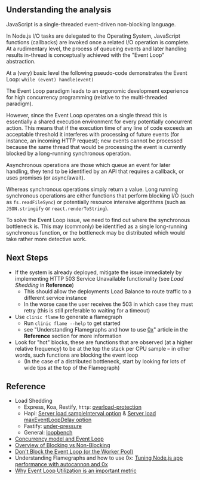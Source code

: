 ## Understanding the analysis

JavaScript is a single-threaded event-driven non-blocking language.

In Node.js I/O tasks are delegated to the Operating System, JavaScript functions (callbacks)
are invoked once a related I/O operation is complete. At a rudimentary level, the process of
queueing events and later handling results in-thread is conceptually achieved with the
"Event Loop" abstraction.

At a (very) basic level the following pseudo-code demonstrates the Event Loop:
`while (event) handle(event)`

The Event Loop paradigm leads to an ergonomic development experience for high concurrency programming
(relative to the multi-threaded paradigm).

However, since the Event Loop operates on a single thread this is essentially a shared
execution environment for every potentially concurrent action. This means that if the
execution time of any line of code exceeds an acceptable threshold it interferes with
processing of future events (for instance, an incoming HTTP request); new events cannot
be processed because the same thread that would be processing the event is currently
blocked by a long-running synchronous operation.

Asynchronous operations are those which queue an event for later handling, they tend to be
identified by an API that requires a callback, or uses promises (or async/await).

Whereas synchronous operations simply return a value. Long running synchronous operations are either
functions that perform blocking I/O (such as `fs.readFileSync`) or potentially resource intensive
algorithms (such as `JSON.stringify` or `react.renderToString`).

To solve the Event Loop issue, we need to find out where the synchronous bottleneck is.
This may (commonly) be identified as a single long-running synchronous function, or
the bottleneck may be distributed which would take rather more detective work.

## Next Steps
- If the system is already deployed, mitigate the issue immediately by implementing
  HTTP 503 Service Unavailable functionality (see *Load Shedding* in **Reference**)
    + This should allow the deployments Load Balance to route traffic to a different service instance
    + In the worse case the user receives the 503 in which case they must retry (this is still preferable to waiting for a timeout)
- Use `clinic flame` to generate a flamegraph
    + Run <code class='snippet'>clinic flame --help</code> to get started
    + see "Understanding Flamegraphs and how to use [0x](https://www.npmjs.com/package/0x)" article in the **Reference** section for more information
- Look for "hot" blocks, these are functions that are observed (at a higher relative frequency) to be at the top the stack per CPU sample – in other words, such functions are blocking the event loop
  - (In the case of a distributed bottleneck, start by looking for lots of wide tips at the top of the Flamegraph)

## Reference

- Load Shedding
    + Express, Koa, Restify, `http`: [overload-protection](https://www.npmjs.com/package/overload-protection)
    + Hapi: [Server load sampleInterval option](https://hapi.dev/api/#server.options.load) & [Server load maxEventLoopDelay option](https://hapi.dev/api/#server.options.load)
    + Fastify: [under-pressure](https://www.npmjs.com/package/under-pressure)
    + General: [loopbench](https://www.npmjs.com/package/loopbench)
- [Concurrency model and Event Loop
](https://developer.mozilla.org/en-US/docs/Web/JavaScript/EventLoop)
- [Overview of Blocking vs Non-Blocking](https://nodejs.org/en/docs/guides/blocking-vs-non-blocking/)
- [Don't Block the Event Loop (or the Worker Pool)](https://nodejs.org/en/docs/guides/dont-block-the-event-loop/)
- Understanding Flamegraphs and how to use 0x: [Tuning Node.js app performance with autocannon and 0x](https://www.nearform.com/blog/tuning-node-js-app-performance-with-autocannon-and-0x/)
- [Why Event Loop Utilization is an important metric](https://nodesource.com/blog/event-loop-utilization-nodejs)
